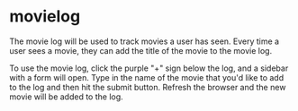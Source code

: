 # movielog
The movie log will be used to track movies a user has seen.  Every time a user sees a movie, they can add the title of the movie to the movie log.

To use the movie log, click the purple "+" sign below the log, and a sidebar with a form will open.  Type in the name of the movie that you'd like to add to the log and then hit the submit button.  Refresh the browser and the new movie will be added to the log.
